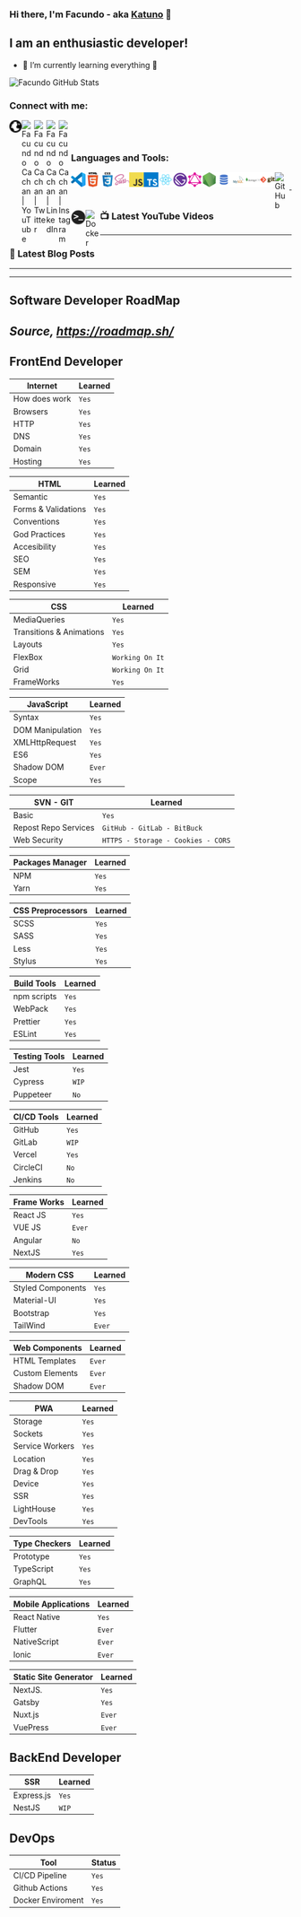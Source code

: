 ### Hi there, I'm Facundo - aka [Katuno][website] 👋

## I am an enthusiastic developer!
- 🌱 I’m currently learning everything 🤣

![Facundo GitHub Stats](https://github-readme-stats.vercel.app/api?username=facundo-cachan&show_icons=true)


### Connect with me:

[<img align="left" alt="facundo-cachan.dev" width="22px" src="https://raw.githubusercontent.com/iconic/open-iconic/master/svg/globe.svg" />][website]
[<img align="left" alt="Facundo Cachan | YouTube" width="22px" src="https://cdn.jsdelivr.net/npm/simple-icons@v3/icons/youtube.svg" />][youtube]
[<img align="left" alt="Facundo Cachan | Twitter" width="22px" src="https://cdn.jsdelivr.net/npm/simple-icons@v3/icons/twitter.svg" />][twitter]
[<img align="left" alt="Facundo Cachan | LinkedIn" width="22px" src="https://cdn.jsdelivr.net/npm/simple-icons@v3/icons/linkedin.svg" />][linkedin]
[<img align="left" alt="Facundo Cachan | Instagram" width="22px" src="https://cdn.jsdelivr.net/npm/simple-icons@v3/icons/instagram.svg" />][instagram]

<br />
<br />

### Languages and Tools:

<img align="left" alt="Visual Studio Code" width="26px" src="https://raw.githubusercontent.com/github/explore/80688e429a7d4ef2fca1e82350fe8e3517d3494d/topics/visual-studio-code/visual-studio-code.png" />
<img align="left" alt="HTML5" width="26px" src="https://raw.githubusercontent.com/github/explore/80688e429a7d4ef2fca1e82350fe8e3517d3494d/topics/html/html.png" />
<img align="left" alt="CSS3" width="26px" src="https://raw.githubusercontent.com/github/explore/80688e429a7d4ef2fca1e82350fe8e3517d3494d/topics/css/css.png" />
<img align="left" alt="Sass" width="26px" src="https://raw.githubusercontent.com/github/explore/80688e429a7d4ef2fca1e82350fe8e3517d3494d/topics/sass/sass.png" />
<img align="left" alt="JavaScript" width="26px" src="https://raw.githubusercontent.com/github/explore/80688e429a7d4ef2fca1e82350fe8e3517d3494d/topics/javascript/javascript.png" />
<img align="left" alt="JavaScript" width="26px" src="https://raw.githubusercontent.com/github/explore/80688e429a7d4ef2fca1e82350fe8e3517d3494d/topics/typescript/typescript.png" />
<img align="left" alt="React" width="26px" src="https://raw.githubusercontent.com/github/explore/80688e429a7d4ef2fca1e82350fe8e3517d3494d/topics/react/react.png" />
<img align="left" alt="Gatsby" width="26px" src="https://raw.githubusercontent.com/github/explore/e94815998e4e0713912fed477a1f346ec04c3da2/topics/gatsby/gatsby.png" />
<img align="left" alt="GraphQL" width="26px" src="https://raw.githubusercontent.com/github/explore/80688e429a7d4ef2fca1e82350fe8e3517d3494d/topics/graphql/graphql.png" />
<img align="left" alt="Node.js" width="26px" src="https://raw.githubusercontent.com/github/explore/80688e429a7d4ef2fca1e82350fe8e3517d3494d/topics/nodejs/nodejs.png" />
<img align="left" alt="SQL" width="26px" src="https://raw.githubusercontent.com/github/explore/80688e429a7d4ef2fca1e82350fe8e3517d3494d/topics/sql/sql.png" />
<img align="left" alt="MySQL" width="26px" src="https://raw.githubusercontent.com/github/explore/80688e429a7d4ef2fca1e82350fe8e3517d3494d/topics/mysql/mysql.png" />
<img align="left" alt="MongoDB" width="26px" src="https://raw.githubusercontent.com/github/explore/80688e429a7d4ef2fca1e82350fe8e3517d3494d/topics/mongodb/mongodb.png" />
<img align="left" alt="Git" width="26px" src="https://raw.githubusercontent.com/github/explore/80688e429a7d4ef2fca1e82350fe8e3517d3494d/topics/git/git.png" />
<img align="left" alt="GitHub" width="26px" src="https://github.com/fluidicon.png" />
<img align="left" alt="HTML5" width="26px" src="https://raw.githubusercontent.com/github/explore/80688e429a7d4ef2fca1e82350fe8e3517d3494d/topics/terminal/terminal.png" />
<img align="left" alt="Docker" width="26px" src="https://github.githubassets.com/images/icons/emoji/unicode/1f433.png" />
<br />

---

### 📺 Latest YouTube Videos
<!-- YOUTUBE:START -->
<!-- YOUTUBE:END -->

---

### 📕 Latest Blog Posts
<!-- BLOG-POST-LIST:START -->
<!-- BLOG-POST-LIST:END -->

---

<!-- <img align="left" alt="Facundo Cachan's Github Stats" src="https://github-readme-stats.codestackr.vercel.app/api?username=facundo-cachan&show_icons=true&hide_border=true" /> -->

[website]: https://facundo-cachan.com
[twitter]: https://twitter.com/facundo_cachan
[youtube]: https://youtube.com/FacundoCachan
[instagram]: https://instagram.com/facundo.cachan
[linkedin]: https://linkedin.com/in/facundo-cachan

---

## Software Developer RoadMap
## _Source, https://roadmap.sh/_

## FrontEnd Developer

|Internet|Learned|
|-------------|-
|How does work|`Yes`|
|Browsers     |`Yes`|
|HTTP         |`Yes`|
|DNS          |`Yes`|
|Domain       |`Yes`|
|Hosting      |`Yes`|

|HTML|Learned|
|-------------|-
|Semantic|`Yes`|
|Forms & Validations|`Yes`|
|Conventions|`Yes`|
|God Practices|`Yes`|
|Accesibility|`Yes`|
|SEO|`Yes`|
|SEM|`Yes`|
|Responsive|`Yes`|

|CSS|Learned|
|-------------|-
|MediaQueries|`Yes`|
|Transitions & Animations|`Yes`|
|Layouts|`Yes`|
|FlexBox|`Working On It`|
|Grid|`Working On It`|
|FrameWorks|`Yes`|

|JavaScript|Learned|
|-------------|-
|Syntax|`Yes`|
|DOM Manipulation|`Yes`|
|XMLHttpRequest|`Yes`|
|ES6|`Yes`|
|Shadow DOM|`Ever`|
|Scope|`Yes`|

|SVN - GIT|Learned|
|-------------|-
|Basic|`Yes`|
|Repost Repo Services|`GitHub - GitLab - BitBuck`|
|Web Security|`HTTPS - Storage - Cookies - CORS`|

|Packages Manager|Learned|
|-------------|-
|NPM|`Yes`|
|Yarn|`Yes`|

|CSS Preprocessors|Learned|
|-------------|-
|SCSS|`Yes`|
|SASS|`Yes`|
|Less|`Yes`|
|Stylus|`Yes`|

|Build Tools|Learned|
|-------------|-
|npm scripts|`Yes`|
|WebPack|`Yes`|
|Prettier|`Yes`|
|ESLint|`Yes`|

|Testing Tools|Learned|
|-------------|-
|Jest|`Yes`|
|Cypress|`WIP`|
|Puppeteer|`No`|

|CI/CD Tools|Learned|
|-------------|-
|GitHub|`Yes`|
|GitLab|`WIP`|
|Vercel|`Yes`|
|CircleCI|`No`|
|Jenkins|`No`|

|Frame Works|Learned|
|-------------|-
|React JS|`Yes`|
|VUE JS|`Ever`|
|Angular|`No`|
|NextJS|`Yes`|

|Modern CSS|Learned|
|-------------|-
|Styled Components|`Yes`|
|Material-UI|`Yes`|
|Bootstrap|`Yes`|
|TailWind|`Ever`|

|Web Components|Learned|
|-------------|-
|HTML Templates|`Ever`|
|Custom Elements|`Ever`|
|Shadow DOM|`Ever`|

|PWA|Learned|
|-------------|-
|Storage|`Yes`|
|Sockets|`Yes`|
|Service Workers|`Yes`|
|Location|`Yes`|
|Drag & Drop|`Yes`|
|Device|`Yes`|
|SSR|`Yes`|
|LightHouse|`Yes`|
|DevTools|`Yes`|

|Type Checkers|Learned|
|-------------|-
|Prototype|`Yes`|
|TypeScript|`Yes`|
|GraphQL|`Yes`|

|Mobile Applications|Learned|
|-------------|-
|React Native|`Yes`|
|Flutter|`Ever`|
|NativeScript|`Ever`|
|Ionic|`Ever`|

|Static Site Generator|Learned|
|-------------|-
|NextJS. |`Yes`|
|Gatsby  |`Yes`|
|Nuxt.js |`Ever`|
|VuePress|`Ever`|

## BackEnd Developer

|SSR|Learned|
|-------------|-
|Express.js|`Yes`|
|NestJS    |`WIP`|


## DevOps

|Tool|Status|
|-------------|-
|CI/CD Pipeline|`Yes`|
|Github Actions|`Yes`|
|Docker Enviroment|`Yes`|
